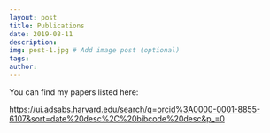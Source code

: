 ```yaml
---
layout: post
title: Publications
date: 2019-08-11
description: 
img: post-1.jpg # Add image post (optional)
tags: 
author: 
---
```

You can find my papers listed here:

https://ui.adsabs.harvard.edu/search/q=orcid%3A0000-0001-8855-6107&sort=date%20desc%2C%20bibcode%20desc&p_=0
